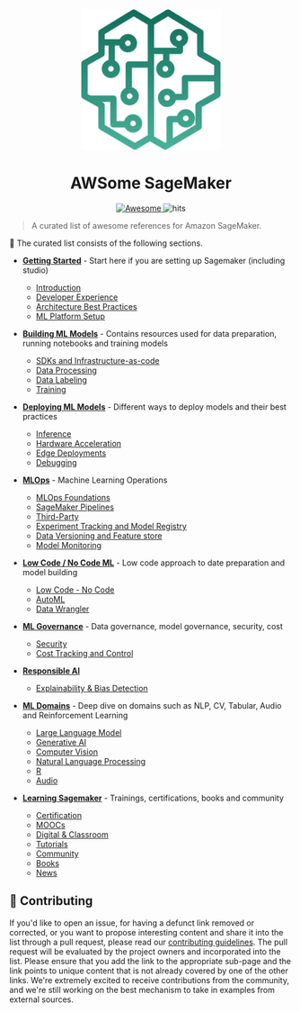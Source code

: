 <div align="center">
  <a href="https://aws.amazon.com/sagemaker/">
  <img width="250" height="250"  src="img/awesome-sagemaker-intro.svg" alt="SageMaker"></a>
</div>
<h1 align="center">
	AWSome SageMaker
</h1>
<div align="center">
  <a href="https://github.com/sindresorhus/awesome">
  <img src="https://awesome.re/badge.svg" alt="Awesome">
  </a>
  <img src="https://hits.seeyoufarm.com/api/count/incr/badge.svg?url=https%3A%2F%2Fgithub.com%2Fsofianhamiti%2Fawesome-sagemaker&count_bg=%23198ED5&title_bg=%23555555&icon=&icon_color=%23E7E7E7&title=hits&edge_flat=false" alt="hits">
</div>

> A curated list of awesome references for Amazon SageMaker.

:ledger: The curated list consists of the following sections.  

* [**Getting Started**](./getting_started.md)  - Start here if you are setting up Sagemaker (including studio)
  - [Introduction](./getting_started.md#introduction)
  - [Developer Experience](./getting_started.md#developer-experience)
  - [Architecture Best Practices](./getting_started.md#architecture-best-practices) 
  - [ML Platform Setup](./getting_started.md#ml-platform-setup)

* [**Building ML Models**](building_ml_models.md) - Contains resources used for data preparation, running notebooks and training models
  - [SDKs and Infrastructure-as-code](./building_ml_models.md#sdks--infrastructure-as-code)
  - [Data Processing](./building_ml_models.md#data-processing)     
  - [Data Labeling](./building_ml_models.md#data-labeling)
  - [Training](./building_ml_models.md#training)

* [**Deploying ML Models**](deploying_ml_models.md) - Different ways to deploy models and their best practices
  - [Inference](./deploying_ml_models.md#inference)
  - [Hardware Acceleration](./deploying_ml_models.md#hardware-acceleration)
  - [Edge Deployments](./deploying_ml_models.md#edge-deployments)
  - [Debugging](./deploying_ml_models.md#debugging)  

* [**MLOps**](mlops.md) - Machine Learning Operations
  - [MLOps Foundations](./mlops.md#mlops-foundations)
  - [SageMaker Pipelines](./mlops.md#sagemaker-pipelines)
  - [Third-Party](./mlops.md#using-third-party) 
  - [Experiment Tracking and Model Registry](./mlops.md#experiment-tracking--model-registry)
  - [Data Versioning and Feature store](./mlops.md#data-versioning--feature-store)
  - [Model Monitoring](./mlops.md#model-monitoring)

* [**Low Code / No Code ML**](low_code_no_code_ml.md) - Low code approach to date preparation and model building
  - [Low Code - No Code](./low_code_no_code_ml.md#low-code-no-code)
  - [AutoML](./low_code_no_code_ml.md#automl)
  - [Data Wrangler](./low_code_no_code_ml.md#data-wrangler)

* [**ML Governance**](ml_governance.md) - Data governance, model governance, security, cost
  - [Security](./ml_governance.md#security)
  - [Cost Tracking and Control](./ml_governance.md#cost-tracking--control)

* [**Responsible AI**](responsible_ai.md)    
  - [Explainability & Bias Detection](./responsible_ai.md#explainability--bias-detection)

* [**ML Domains**](ml_domains.md) - Deep dive on domains such as NLP, CV, Tabular, Audio and Reinforcement Learning
  - [Large Language Model](./ml_domains.md#large-language-model)
  - [Generative AI](./ml_domains.md#generative-ai)
  - [Computer Vision](./ml_domains.md#computer-vision)
  - [Natural Language Processing](./ml_domains.md#natural-language-processing)
  - [R](./ml_domains.md#r)
  - [Audio](./ml_domains.md#audio)

* [**Learning Sagemaker**](learning_sagemaker.md) - Trainings, certifications, books and community
  - [Certification](learning_sagemaker.md#certification)
  - [MOOCs](learning_sagemaker.md#moocs)
  - [Digital & Classroom](learning_sagemaker.md#digital--classroom)
  - [Tutorials](learning_sagemaker.md#tutorials)
  - [Community](learning_sagemaker.md#community)
  - [Books](learning_sagemaker.md#books)
  - [News](learning_sagemaker.md#news)

## :handshake: Contributing

If you'd like to open an issue, for having a defunct link removed or corrected, or you want to propose interesting content and share it into the list through a pull request, please read our [contributing guidelines](./CONTRIBUTING.md).
The pull request will be evaluated by the project owners and incorporated into the list. Please ensure that you add the link to the appropriate sub-page and the link points to unique content that is not already covered by one of the other links.
We're extremely excited to receive contributions from the community, and we're still working on the best mechanism to take in examples from external sources.